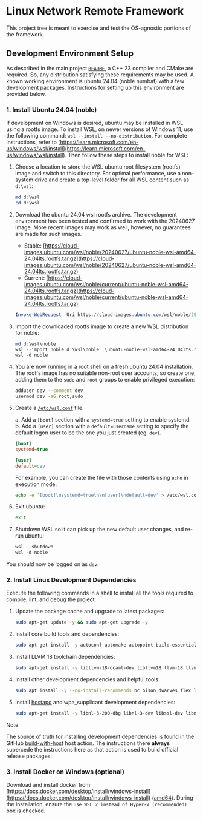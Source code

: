 # Linux Network Remote Framework

This project tree is meant to exercise and test the OS-agnostic portions of the framework.

## Development Environment Setup

As described in the main project [`README`](/README.md), a C++ 23 compiler and CMake are required. So, any distribution satisfying these requirements may be used. A known working environment is ubuntu 24.04 (noble numbat) with a few development packages. Instructions for setting up this environment are provided below.

### 1. Install Ubuntu 24.04 (noble)

If development on Windows is desired, ubuntu may be installed in WSL using a rootfs image. To install WSL, on newer versions of Windows 11, use the following command: `wsl --install --no-distribution`. For complete instructions, refer to [https://learn.microsoft.com/en-us/windows/wsl/install](https://learn.microsoft.com/en-us/windows/wsl/install). Then follow these steps to install noble for WSL:

1. Choose a location to store the WSL ubuntu root filesystem (rootfs) image and switch to this directory. For optimal performance, use a non-system drive and create a top-level folder for all WSL content such as `d:\wsl`:

    ```Powershell
    md d:\wsl
    cd d:\wsl
    ```

2. Download the ubuntu 24.04 wsl rootfs archive. The development environment has been tested and confirmed to work with the 20240627 image. More recent images may work as well, however, no guarantees are made for such images.

    * Stable: [https://cloud-images.ubuntu.com/wsl/noble/20240627/ubuntu-noble-wsl-amd64-24.04lts.rootfs.tar.gz](https://cloud-images.ubuntu.com/wsl/noble/20240627/ubuntu-noble-wsl-amd64-24.04lts.rootfs.tar.gz)
    * Current: [https://cloud-images.ubuntu.com/wsl/noble/current/ubuntu-noble-wsl-amd64-24.04lts.rootfs.tar.gz](https://cloud-images.ubuntu.com/wsl/noble/current/ubuntu-noble-wsl-amd64-24.04lts.rootfs.tar.gz)

    ```Powershell
    Invoke-WebRequest -Uri https://cloud-images.ubuntu.com/wsl/noble/20240627/ubuntu-noble-wsl-amd64-24.04lts.rootfs.tar.gz -OutFile .\ 
    ```

3. Import the downloaded rootfs image to create a new WSL distribution for noble:

    ```Powershell
    md d:\wsl\noble
    wsl --import noble d:\wsl\noble .\ubuntu-noble-wsl-amd64-24.04lts.rootfs.tar.gz
    wsl -d noble
    ```

4. You are now running in a root shell on a fresh ubuntu 24.04 installation. The rootfs image has no suitable non-root user accounts, so create one, adding them to the `sudo` and `root` groups to enable privileged execution:

    ```bash
    adduser dev --comment dev
    usermod dev -aG root,sudo
    ```

5. Create a [`/etc/wsl.conf`](https://learn.microsoft.com/en-us/windows/wsl/wsl-config#wslconf) file.

    a. Add a `[boot]` section with a `systemd=true` setting to enable systemd.
    b. Add a `[user]` section with a `default=username` setting to specify the default logon user to be the one you just created (eg. `dev`).

    ```ini
    [boot]
    systemd=true

    [user]
    default=dev
    ```

    For example, you can create the file with those contents using `echo` in execution mode:

    ```bash
    echo -e '[boot]\nsystemd=true\n\n[user]\ndefault=dev' > /etc/wsl.conf
    ```

6. Exit ubuntu:

    ```bash
    exit
    ```

7. Shutdown WSL so it can pick up the new default user changes, and re-run ubuntu:

    ```Powershell
    wsl --shutdown
    wsl -d noble 
    ```

You should now be logged on as `dev`.

### 2. Install Linux Development Dependencies

Execute the following commands in a shell to install all the tools required to compile, lint, and debug the project:

1. Update the package cache and upgrade to latest packages:

    ```bash
    sudo apt-get update -y && sudo apt-get upgrade -y
    ```

2. Install core build tools and dependencies:

    ```bash
    sudo apt-get install -y autoconf automake autopoint build-essential ca-certificates cmake curl git gnupg libltdl-dev libmount-dev libtool linux-libc-dev libstdc++-14-dev ninja-build pkg-config python3-jinja2 tar unzip zip 
    ```

3. Install LLVM 18 toolchain dependencies:

    ```bash
    sudo apt-get install -y libllvm-18-ocaml-dev libllvm18 llvm-18 llvm-18-dev llvm-18-doc llvm-18-examples llvm-18-runtime clang-18 clang-tools-18 clang-18-doc libclang-common-18-dev libclang-18-dev libclang1-18 clang-format-18 python3-clang-18 clangd-18 clang-tidy-18 libclang-rt-18-dev libpolly-18-dev  libfuzzer-18-dev lldb-18 libc++-18-dev libc++abi-18-dev libomp-18-dev libclc-18-dev libunwind-18-dev libmlir-18-dev mlir-18-tools libbolt-18-dev bolt-18 flang-18 libclang-rt-18-dev-wasm32 libclang-rt-18-dev-wasm64 libc++-18-dev-wasm32 libc++abi-18-dev-wasm32 libclang-rt-18-dev-wasm32 libclang-rt-18-dev-wasm64 libllvmlibc-18-dev
    ```

4. Install other development dependencies and helpful tools:

    ```bash
    sudo apt install -y --no-install-recommends bc bison dwarves flex libelf-dev dos2unix file gnupg2 iproute2 mtools neofetch rsync ssh sudo gdb kmod nano policycoreutils-python-utils python-is-python3 vim debconf-utils iw
    ```

5. Install [hostapd](git://w1.fi/hostap.git) and wpa_supplicant development dependencies:

    ```bash
    sudo apt-get install -y libnl-3-200-dbg libnl-3-dev libssl-dev libnl-genl-3-dev libdbus-c++-dev libnl-route-3-dev
    ```

> [!NOTE]
> The source of truth for installing development dependencies is found in the GitHub [build-with-host](/.github/actions/build-with-host/action.yml) host action. The instructions there **always** supercede the instructions here as that action is used to build official release packages.

### 3. Install Docker on Windows (optional)

Download and install docker from [https://docs.docker.com/desktop/install/windows-install](https://docs.docker.com/desktop/install/windows-install) ([amd64](https://desktop.docker.com/win/main/amd64/Docker%20Desktop%20Installer.exe)). During the installation, ensure the `Use WSL 2 instead of Hyper-V (recommended)` box is checked.
